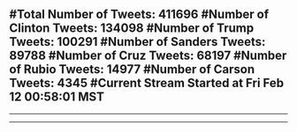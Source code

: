 #Total Number of Tweets: 411696 
#Number of Clinton Tweets: 134098
#Number of Trump Tweets: 100291
#Number of Sanders Tweets: 89788
#Number of Cruz Tweets: 68197
#Number of Rubio Tweets: 14977
#Number of Carson Tweets: 4345
#Current Stream Started at Fri Feb 12 00:58:01 MST
---
---
---
